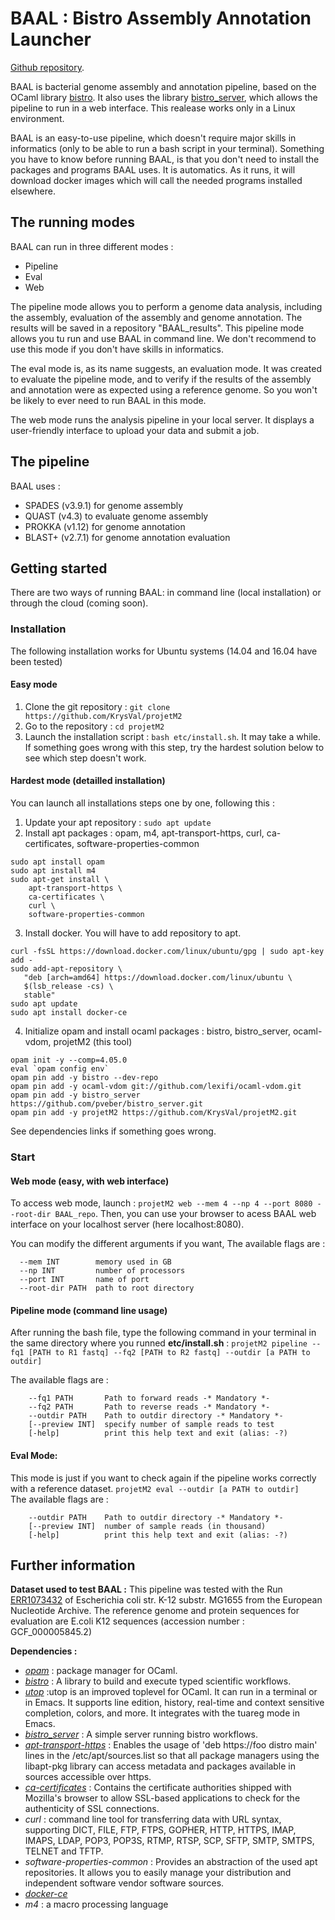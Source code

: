 # BAAL : Bistro Assembly Annotation Launcher
[Github repository](https://github.com/KrysVal/projetM2).

BAAL is bacterial genome assembly and annotation pipeline, based on the OCaml library [bistro](https://github.com/pveber/bistro). It also uses the library [bistro_server](https://github.com/pveber/bistro_server), which allows the pipeline to run in a web interface. This realease works only in a Linux environment. 

BAAL is an easy-to-use pipeline, which doesn't require major skills in informatics (only to be able to run a bash script in your terminal). Something you have to know before running BAAL, is that you don't need to install the packages and programs BAAL uses. It is automatics. As it runs, it will download docker images which will call the needed programs installed elsewhere. 

## The running modes
BAAL can run in three different modes : 
- Pipeline
- Eval
- Web

The pipeline mode allows you to perform a genome data analysis, including the assembly, evaluation of the assembly and genome annotation. The results will be saved in a repository "BAAL_results". This pipeline mode allows you tu run and use BAAL in command line. We don't recommend to use this mode if you don't have skills in informatics. 

The eval mode is, as its name suggests, an evaluation mode. It was created to evaluate the pipeline mode, and to verify if the results of the assembly and annotation were as expected using a reference genome. So you won't be likely to ever need to run BAAL in this mode. 

The web mode runs the analysis pipeline in your local server. It displays a user-friendly interface to upload your data and submit a job. 


## The pipeline
BAAL uses :
- SPADES (v3.9.1) for genome assembly
- QUAST (v4.3) to evaluate genome assembly
- PROKKA (v1.12) for genome annotation
- BLAST+ (v2.7.1) for genome annotation evaluation


## Getting started

There are two ways of running BAAL: in command line (local installation) or through the cloud (coming soon).

### Installation 

The following installation works for Ubuntu systems (14.04 and 16.04 have been tested)

#### Easy mode 

1. Clone the git repository : ```git clone https://github.com/KrysVal/projetM2```
2. Go to the repository : ```cd projetM2``` 
3. Launch the installation script : ```bash etc/install.sh```. It may take a while. If something goes wrong with this step, try the hardest solution below to see which step doesn't work. 

#### Hardest mode (detailled installation)

You can launch all installations steps one by one, following this : 
1. Update your apt repository : ```sudo apt update```
2. Install apt packages : opam, m4, apt-transport-https, curl, ca-certificates, software-properties-common
```
sudo apt install opam
sudo apt install m4
sudo apt-get install \
    apt-transport-https \
    ca-certificates \
    curl \
    software-properties-common
``` 
3. Install docker. You will have to add repository to apt. 
```
curl -fsSL https://download.docker.com/linux/ubuntu/gpg | sudo apt-key add -
sudo add-apt-repository \
   "deb [arch=amd64] https://download.docker.com/linux/ubuntu \
   $(lsb_release -cs) \
   stable"
sudo apt update
sudo apt install docker-ce
```
4. Initialize opam and install ocaml packages : bistro, bistro_server, ocaml-vdom, projetM2 (this tool)
```
opam init -y --comp=4.05.0
eval `opam config env`
opam pin add -y bistro --dev-repo
opam pin add -y ocaml-vdom git://github.com/lexifi/ocaml-vdom.git
opam pin add -y bistro_server https://github.com/pveber/bistro_server.git
opam pin add -y projetM2 https://github.com/KrysVal/projetM2.git
```

See dependencies links if something goes wrong.  


### Start 

#### Web mode (easy, with web interface)

To access web mode, launch : ```projetM2 web --mem 4 --np 4 --port 8080 --root-dir BAAL_repo```. Then, you can use your browser to acess BAAL web interface on your localhost server (here localhost:8080). 

You can modify the different arguments if you want, The available flags are :
```
  --mem INT        memory used in GB
  --np INT         number of processors
  --port INT       name of port
  --root-dir PATH  path to root directory

```

#### Pipeline mode (command line usage)
After running the bash file, type the following command in your terminal in the same directory where you runned  **etc/install.sh** :  ```projetM2 pipeline --fq1 [PATH to R1 fastq] --fq2 [PATH to R2 fastq] --outdir [a PATH to outdir] ```

The available flags are :
```
    --fq1 PATH       Path to forward reads -* Mandatory *-
    --fq2 PATH       Path to reverse reads -* Mandatory *-
    --outdir PATH    Path to outdir directory -* Mandatory *-
    [--preview INT]  specify number of sample reads to test
    [-help]          print this help text and exit (alias: -?)
```

#### Eval Mode:
This mode is just if you want to check again if the pipeline works correctly with a reference dataset. 
```projetM2 eval --outdir [a PATH to outdir]  ```
The available flags are :
```
    --outdir PATH    Path to outdir directory -* Mandatory *-
    [--preview INT]  number of sample reads (in thousand)
    [-help]          print this help text and exit (alias: -?)
```

## Further information
**Dataset used to test BAAL :**
This pipeline was tested with the Run [ERR1073432](https://www.ebi.ac.uk/ena/data/view/ERR1073432) of Escherichia coli str. K-12 substr. MG1655 from the European Nucleotide Archive. 
The reference genome and protein sequences for evaluation are E.coli K12 sequences (accession number : GCF_000005845.2)

**Dependencies :**
- [_opam_](https://opam.ocaml.org/) : package manager for OCaml.
- [_bistro_](https://github.com/pveber/bistro) : A library to build and execute typed scientific workflows.
- [_utop_](https://github.com/diml/utop) :utop is an improved toplevel for OCaml. It can run in a terminal or in Emacs. It supports line edition, history, real-time and context sensitive completion, colors, and more. It integrates with the tuareg mode in Emacs.
- [_bistro_server_](https://github.com/pveber/bistro_server.git) : A simple server running bistro workflows.
- [_apt-transport-https_](https://packages.debian.org/en/jessie/apt-transport-https) : Enables the usage of 'deb https://foo distro main' lines in the /etc/apt/sources.list so that all package managers using the libapt-pkg library can access metadata and packages available in sources accessible over https.
- [_ca-certificates_](https://packages.debian.org/en/sid/ca-certificates) : Contains the certificate authorities shipped with Mozilla's browser to allow SSL-based applications to check for the authenticity of SSL connections.
- _curl_ : command line tool for transferring data with URL syntax, supporting DICT, FILE, FTP, FTPS, GOPHER, HTTP, HTTPS, IMAP, IMAPS, LDAP, POP3, POP3S, RTMP, RTSP, SCP, SFTP, SMTP, SMTPS, TELNET and TFTP.
- _software-properties-common_ : Provides an abstraction of the used apt repositories. It allows you to easily manage your distribution and independent software vendor software sources.
- [_docker-ce_](https://docs.docker.com/)
- _m4_ : a macro processing language


